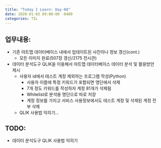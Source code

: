 ```yaml
---
title: "Today I Learn: Day-08"
date: 2020-01-03 09:00:00 -0400
categories: TIL
---
```

**업무내용:**
---
+ 기존 아트맵 데이터베이스 내에서 업데이트된 사진이나 정보 갱신(cont.)
  + 모든 이미지 완료(507장 갱신/2175 전시관)
+ 데이터 분석도구 QLIK을 이용해서 아트맵 데이터베이스 데이터 분석 및 활용방안 제시
  + 사용자 id에서 테스트 계정 제외하는 프로그램 작성(Python)
    + 사용자 이름에 특정 키워드가 포함되면 명단에서 삭제
	+ 7개 정도 키워드를 작성하자 계정 81개가 삭제됨
	+ Whitelist로 분석용 명단으로 따로 저장
	+ 계정 정보를 가지고 서비스 사용정보에서도 테스트 계정 및 삭제된 계정 전부 삭제
  + QLIK 사용법 익히기...

**TODO:**
---
+ 데이터 분석도구 QLIK 사용법 익히기